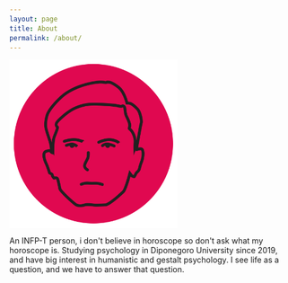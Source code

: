 ```yaml
---
layout: page
title: About
permalink: /about/
---
```


<img src="/images/avatar.png" alt="Imem" align="center" height="300" width="300">

An INFP-T person, i don't believe in horoscope so don't ask what my horoscope is. Studying psychology in Diponegoro University since 2019, and have big interest in humanistic and gestalt psychology. I see life as a question, and we have to answer that question.

